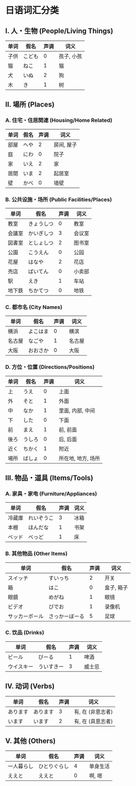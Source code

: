 
# 日语词汇分类

## I. 人・生物 (People/Living Things)

| 单词 | 假名 | 声调 | 词义 |
|---|---|---|---|
| 子供 | こども | 0 | 孩子, 小孩 |
| 猫 | ねこ | 1 | 猫 |
| 犬 | いぬ | 2 | 狗 |
| 木 | き | 1 | 树 |

## II. 場所 (Places)

### A. 住宅・住居関連 (Housing/Home Related)

| 单词 | 假名 | 声调 | 词义 |
|---|---|---|---|
| 部屋 | へや | 2 | 房间, 屋子 |
| 庭 | にわ | 0 | 院子 |
| 家 | いえ | 2 | 家 |
| 居間 | いま | 2 | 起居室 |
| 壁 | かべ | 0 | 墙壁 |

### B. 公共设施・场所 (Public Facilities/Places)

| 单词 | 假名 | 声调 | 词义 |
|---|---|---|---|
| 教室 | きょうしつ | 0 | 教室 |
| 会議室 | かいぎしつ | 3 | 会议室 |
| 図書室 | としょしつ | 2 | 图书室 |
| 公園 | こうえん | 0 | 公园 |
| 花屋 | はなや | 2 | 花店 |
| 売店 | ばいてん | 0 | 小卖部 |
| 駅 | えき | 1 | 车站 |
| 地下鉄 | ちかてつ | 0 | 地铁 |

### C. 都市名 (City Names)

| 单词 | 假名 | 声调 | 词义 |
|---|---|---|---|
| 横浜 | よこはま | 0 | 横滨 |
| 名古屋 | なごや | 1 | 名古屋 |
| 大阪 | おおさか | 0 | 大阪 |

### D. 方位・位置 (Directions/Positions)

| 单词 | 假名 | 声调 | 词义 |
|---|---|---|---|
| 上 | うえ | 0 | 上面 |
| 外 | そと | 1 | 外面 |
| 中 | なか | 1 | 里面, 内部, 中间 |
| 下 | した | 0 | 下面 |
| 前 | まえ | 1 | 前, 前面 |
| 後ろ | うしろ | 0 | 后, 后面 |
| 近く | ちかく | 1 | 附近 |
| 場所 | ばしょ | 0 | 所在地, 地方, 场所 |

## III. 物品・道具 (Items/Tools)

### A. 家具・家电 (Furniture/Appliances)

| 单词 | 假名 | 声调 | 词义 |
|---|---|---|---|
| 冷蔵庫 | れいぞうこ | 3 | 冰箱 |
| 本棚 | ほんだな | 1 | 书架 |
| ベッド | べっど | 1 | 床 |

### B. 其他物品 (Other Items)

| 单词 | 假名 | 声调 | 词义 |
|---|---|---|---|
| スイッチ | すいっち | 2 | 开关 |
| 箱 | はこ | 0 | 盒子, 箱子 |
| 眼鏡 | めがね | 1 | 眼镜 |
| ビデオ | びでお | 1 | 录像机 |
| サッカーボール | さっかーぼーる | 5 | 足球 |

### C. 饮品 (Drinks)

| 单词 | 假名 | 声调 | 词义 |
|---|---|---|---|
| ビール | びーる | 1 | 啤酒 |
| ウイスキー | ういすきー | 3 | 威士忌 |

## IV. 动词 (Verbs)

| 单词 | 假名 | 声调 | 词义 |
|---|---|---|---|
| あります | あります | 3 | 有, 在 (非意志者) |
| います | います | 2 | 有, 在 (具意志者) |

## V. 其他 (Others)

| 单词 | 假名 | 声调 | 词义 |
|---|---|---|---|
| 一人暮らし | ひとりぐらし | 4 | 单身生活 |
| ええと | ええと | 0 | 啊, 嗯 |